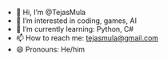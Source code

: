 - 👋 Hi, I’m @TejasMula
- 👀 I’m interested in coding, games, AI
- 🌱 I’m currently learning: Python, C#
- 📫 How to reach me: tejasmula@gmail.com
- 😄 Pronouns: He/him


<!---
TejasMula/TejasMula is a ✨ special ✨ repository because its `README.md` (this file) appears on your GitHub profile.
You can click the Preview link to take a look at your changes.
--->
